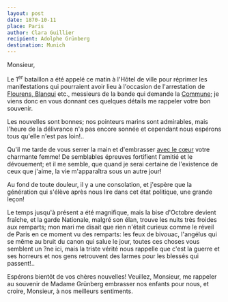 ```yaml
---
layout: post
date: 1870-10-11
place: Paris
author: Clara Guillier
recipient: Adolphe Grünberg
destination: Munich
---
```


Monsieur,

Le 1<sup>er</sup> bataillon a été appelé ce matin à l'Hôtel de ville pour réprimer les
manifestations qui pourraient avoir lieu à l'occasion de l'arrestation de
<ins class="straight">Flourens, Blanqui</ins> etc., messieurs de la bande qui
demande la <ins class="straight">Commune</ins>; je viens donc en vous donnant
ces quelques détails me rappeler votre bon souvenir.

Les nouvelles sont bonnes; nos pointeurs marins sont admirables, mais l'heure
de la délivrance n'a pas encore sonnée et cependant nous espérons tous qu'elle
n'est pas loin!..

Qu'il me tarde de vous serrer la main et d'embrasser <ins class="straight">avec
le cœur</ins> votre charmante femme! De semblables épreuves fortifient
l'amitié et le dévouement; et il me semble, que quand je serai certaine de
l'existence de ceux que j'aime, la vie m'apparaîtra sous un autre jour!

Au fond de toute douleur, il y a une consolation, et j'espère que la génération
qui s'élève après nous lire dans cet état politique, une grande leçon!

Le temps jusqu'à présent a été magnifique, mais la bise d'Octobre devient
fraîche, et la garde Nationale, malgré son élan, trouve les nuits très froides
aux remparts; mon mari me disait que rien n'était curieux comme le réveil de
Paris en ce moment vu des remparts: les feux de bivouac, l'angélus qui se même
au bruit du canon qui salue le jour, toutes ces choses vous semblent un ?ne
ici, mais la triste vérité nous rappelle que c'est la guerre et ses horreurs et
nos gens retrouvent des larmes pour les blessés qui passent!..

Espérons bientôt de vos chères nouvelles! Veuillez, Monsieur, me rappeler au
souvenir de Madame Grünberg embrasser nos enfants pour nous, et croire,
Monsieur, à nos meilleurs sentiments.
